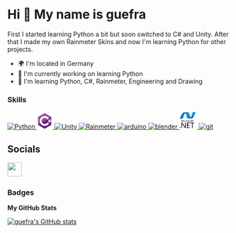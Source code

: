 Hi 👋 My name is guefra
=======================
First I started learning Python a bit but soon switched to C# and Unity. After that I made my own Rainmeter Skins and now I'm learning Python for other projects.

- 🌍 I'm located in Germany
- 🚀 I'm currently working on learning Python
- 🧠 I'm learning Python, C#, Rainmeter, Engineering and Drawing

### Skills


<p align="left">
  <a href="https://www.python.org/" target="_blank" rel="noreferrer">
    <img src="https://raw.githubusercontent.com/danielcranney/readme-generator/main/public/icons/skills/python-colored.svg" width="36" height="36" alt="Python" />
  </a>
  <a href="https://dotnet.microsoft.com/en-us/languages/csharp" target="_blank" rel="noreferrer">
    <img src="https://raw.githubusercontent.com/devicons/devicon/master/icons/csharp/csharp-original.svg" width="36" height="36" alt="C#" />
  </a>
  <a href="https://www.unity.com/" target="_blank" rel="noreferrer">
    <img src="https://www.vectorlogo.zone/logos/unity3d/unity3d-icon.svg" width="36" height="36" alt="Unity" />
  </a>
  <a href="https://www.rainmeter.net/" target="_blank" rel="noreferrer">
    <img src="https://styles.redditmedia.com/t5_2s0bb/styles/communityIcon_fcl3bfotji421.png?width=256&v=enabled&s=e077490428a4fa44b2acb1348f6dbee9f46fc029" width="36" height="36" alt="Rainmeter" />
  </a>
<a href="https://www.arduino.cc/" target="_blank" rel="noreferrer"> <img src="https://cdn.worldvectorlogo.com/logos/arduino-1.svg" alt="arduino" width="40" height="40"/> 
  </a>
  <a href="https://www.blender.org/" target="_blank" rel="noreferrer"> <img src="https://download.blender.org/branding/community/blender_community_badge_white.svg" alt="blender" width="40" height="40"/>
</a>
<a href="https://dotnet.microsoft.com/" target="_blank" rel="noreferrer"> <img src="https://raw.githubusercontent.com/devicons/devicon/master/icons/dot-net/dot-net-original-wordmark.svg" alt="dotnet" width="40" height="40"/>
  </a> 
  <a href="https://git-scm.com/" target="_blank" rel="noreferrer"> <img src="https://www.vectorlogo.zone/logos/git-scm/git-scm-icon.svg" alt="git" width="40" height="40"/>
  </a>
<p>
  
  
  
  
  
## Socials

<p align="left"> <a href="https://www.github.com/guefra" target="_blank" rel="noreferrer"><img src="https://raw.githubusercontent.com/danielcranney/readme-generator/main/public/icons/socials/github-dark.svg" width="32" height="32" /></a></p>


### Badges

<b>My GitHub Stats</b>

<a href="http://www.github.com/guefra"><img src="https://github-readme-stats.vercel.app/api?username=guefra&show_icons=true&hide=stars,contribs&count_private=true&title_color=0891b2&text_color=ffffff&icon_color=0891b2&bg_color=1c1917&hide_border=true&show_icons=true" alt="guefra's GitHub stats" /></a>
 
 
<!--
**guefra/guefra** is a ✨ _special_ ✨ repository because its `README.md` (this file) appears on your GitHub profile.

Here are some ideas to get you started:

- 🔭 I’m currently working on ...
- 🌱 I’m currently learning ...
- 👯 I’m looking to collaborate on ...
- 🤔 I’m looking for help with ...
- 💬 Ask me about ...
- 📫 How to reach me: ...
- 😄 Pronouns: ...
- ⚡ Fun fact: ...
-->
